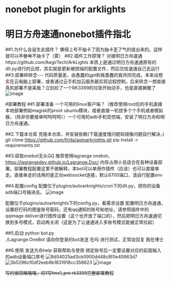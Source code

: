 # nonebot plugin for arklights
# 明日方舟速通nonebot插件指北
##1.为什么会诞生此插件？
懒得上号不抽卡了因为抽卡歪了气的搓出来的。这样就可以~~不登号~~不抽卡了（雾）
##2.插件工作原理？
对接明日方舟速通https://github.com/AegirTech/ArkLights 本质上是通过明日方舟速通原有的dlt.py进行的云控，其实就是更新被控端的配置文件，然后交给速通自己去运行
##3.部署碎碎念---
代码质量差，由愚蠢的gpt和我愚蠢的我共同完成，本来设想实在云电脑上部署，或者通过云手机加云服务器实现远程控制，后来转念一想直接真机部署不是美哉？立刻捡了一个RK3399的垃圾开始动手，也是直接撅醒了
![image](https://github.com/user-attachments/assets/b5580674-0e7b-4511-b771-331aa0cab777)

#部署教程
##1.部署准备
一个可用的linux客户端？（推荐使用root后的手机直接本地部署例如magisk的proot ubuntu模块，或者直接一机控多个个手机或者模拟器，（除非你要接单呵呵呵呵））一个可用的adb手机受控端，安装了明日方舟和明日方舟速通。

##2.下载本仓库
克隆本仓库，并安装依赖(下载速度慢问题和镜像问题自行解决，)
    git clone https://github.com/frlda/autoarknights.git
	pip install -r requirements.txt
 
##3.获取onebot无头QQ
  推荐使用lagrange onebot，https://lagrangedev.github.io/Lagrange.Doc/ 
内存占用小且适合在各种设备部署。部署教程配置这里不做解释，本bot可以单用作插件（应该）也可以直接单走。直接单走的话用的是正向websocket连接，默认6700端口，请自行配置env

##4.配置config
配置位于plugins/autoarknights/cron下的dlt.py，把你的设备adb端口号输进去。
![image](https://github.com/user-attachments/assets/c3c713bf-079a-4ddb-b337-7eff6ba3d5a0)

配置位于plugins/autoarknights下的config.py，看需求设置
配置明日方舟速通，设置好打码的图鉴账号密码，还有qq通知的账号和地址，请参照插件中的qqimage deliver进行图传设置（这个也开放了端口的），然后把明日方舟速通切换到多号模式，启动再关闭（这是为了让速通进入多账号模式能被正常拉起）

##5.启动
    python bot.py    
	./Lagrange.OneBot
请向你登录的bot发送 在吗 进行测试，正常会回复 我在博士

##6.使用
发送方舟help 获取帮助与使用
绑定账号后一定要设置对应的前面输入的adb设备端口序号
![8d04025ad3cb0900dd48c8f0e40663d7](https://github.com/user-attachments/assets/498e4333-0ba4-43d8-8ede-c053a50deead)
![3b5296cf0df2eeb9b1831918cc358623](https://github.com/user-attachments/assets/f24a91df-954b-4ce5-9903-8adfe9b03509)
![image](https://github.com/user-attachments/assets/9e15aa74-46cb-4c85-8dbd-67a5b4f4d134)

~~写的很简略嘻嘻，扣1写fmx1_pro rk3399完整部署教程~~
